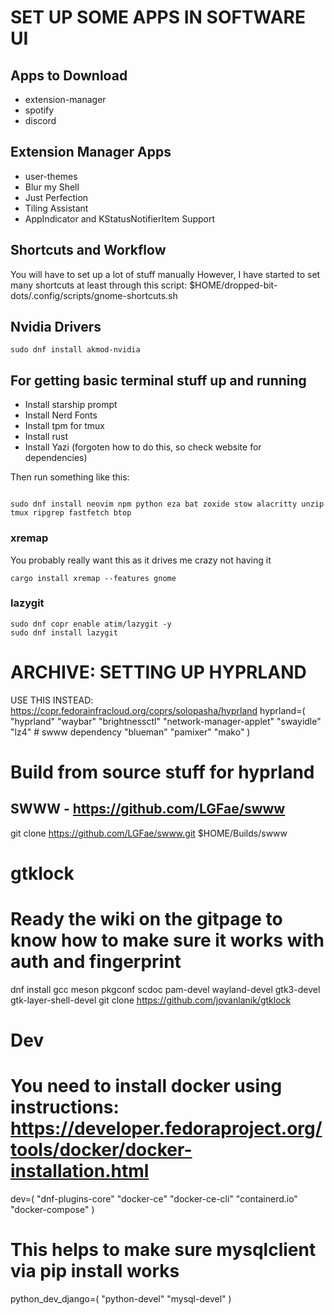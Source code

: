 # SET UP SOME APPS IN SOFTWARE UI

## Apps to Download
- extension-manager
- spotify
- discord

## Extension Manager Apps
- user-themes
- Blur my Shell
- Just Perfection
- Tiling Assistant
- AppIndicator and KStatusNotifierItem Support

## Shortcuts and Workflow
You will have to set up a lot of stuff manually
However, I have started to set many shortcuts at least through this script: $HOME/dropped-bit-dots/.config/scripts/gnome-shortcuts.sh


## Nvidia Drivers
```sudo dnf install akmod-nvidia```

## For getting basic terminal stuff up and running
- Install starship prompt
- Install Nerd Fonts
- Install tpm for tmux
- Install rust
- Install Yazi (forgoten how to do this, so check website for dependencies)

Then run something like this:
```

sudo dnf install neovim npm python eza bat zoxide stow alacritty unzip tmux ripgrep fastfetch btop
```

### xremap
You probably really want this as it drives me crazy not having it
```
cargo install xremap --features gnome
```
### lazygit
```
sudo dnf copr enable atim/lazygit -y
sudo dnf install lazygit
```
# ARCHIVE: SETTING UP HYPRLAND
USE THIS INSTEAD: https://copr.fedorainfracloud.org/coprs/solopasha/hyprland
hyprland=(
    "hyprland"
    "waybar"
    "brightnessctl"
    "network-manager-applet"
    "swayidle"
    "lz4" # swww dependency
    "blueman"
    "pamixer"
    "mako"
    )

# Build from source stuff for hyprland

## SWWW - https://github.com/LGFae/swww
git clone https://github.com/LGFae/swww.git $HOME/Builds/swww


# gtklock
# Ready the wiki on the gitpage to know how to make sure it works with auth and fingerprint
dnf install gcc meson pkgconf scdoc pam-devel wayland-devel gtk3-devel gtk-layer-shell-devel
git clone https://github.com/jovanlanik/gtklock

# Dev
# You need to install docker using instructions: https://developer.fedoraproject.org/tools/docker/docker-installation.html
dev=(
    "dnf-plugins-core"
    "docker-ce"
    "docker-ce-cli"
    "containerd.io"
    "docker-compose"
    )

# This helps to make sure mysqlclient via pip install works
python_dev_django=(
    "python-devel"
    "mysql-devel"
    )
